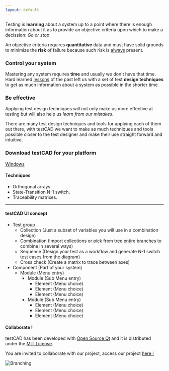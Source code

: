 ```yaml
---
layout: default
---
```


Testing is **learning** about a system up to a point where there is enough information about it as to provide an objective criteria upon which to make a decission: _Go or stop_.

An objective criteria requires **quantitative** data and must have solid grounds to minimize the **risk** of failure because such risk is [always](https://www.testingexcellence.com/seven-principles-of-software-testing/) present.

### Control your system

Mastering any system requires **time** and usually we don't have that time. Hard learned [lessons](http://www.testingeducation.org/BBST/testdesign/KanerBachPettichord_Lessons_Learned_in_SW_testingCh3-1.pdf) of the past left us with a set of test **design techniques** to get as much information about a system as possible in the shorter time.

### Be effective

Applying test design techniques will not only make us more effective at testing but will also help us _learn from our mistakes_.

There are many test design techniques and tools for applying each of them out there, with testCAD we want to make as much techniques and tools possible closer to the test designer and make their use straight forward and intuitive. 

### Download testCAD for your platform

[Windows](./bin/windows/testCAD6.3.2.zip)

#### Techniques

*   Orthogonal arrays.
*   State-Transition N-1 switch.
*   Traceability matrixes.

* * *

#### testCAD UI concept

- Test group
  - Collection (Just a subset of variables you will use in a combination design)
  - Combination (Import collections or pick from tree entire branches to combine in several ways)
  - Sequence (Design your test as a workflow and generate N-1 switch test cases from the diagram)
  - Cross check (Create a matrix to trace between axes)
- Component (Part of your system)
  - Module (Menu entry)
    - Module (Sub Menu entry)
      - Element (Menu choice)
      - Element (Menu choice)
      - Element (Menu choice)
    - Module (Sub Menu entry)
      - Element (Menu choice)
      - Element (Menu choice)
      - Element (Menu choice)

#### Collaborate !

testCAD has been developed with [Open Source Qt](https://www.qt.io/download) and it is distributed under the [MIT License](https://choosealicense.com/licenses/mit/).

You are invited to collaborate with our project, access our project [here !](https://github.com/bladimirhm/testcad)

![Branching](https://guides.github.com/activities/hello-world/branching.png)

